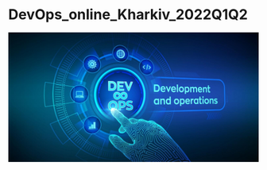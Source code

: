 # DevOps_online_Kharkiv_2022Q1Q2
![alt tag](https://github.com/VyacheslavChudnov/DevOps_online_Kharkiv_2022Q1Q2/blob/images/images/DevOps-use.jpg)

